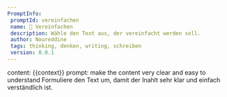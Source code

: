 ```yaml
---
PromptInfo:
 promptId: vereinfachen
 name: 👼 Vereinfachen 
 description: Wähle den Text aus, der vereinfacht werden soll.
 author: Noureddine
 tags: thinking, denken, writing, schreiben
 version: 0.0.1
---
```

content: 
{{context}}
prompt:
make the content very clear and easy to understand
Formuliere den Text um, damit der Inahlt sehr klar und einfach verständlich ist.
